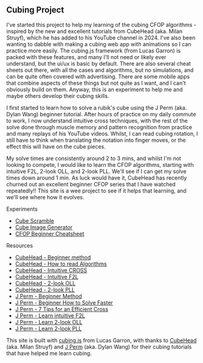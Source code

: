 ## Cubing Project

I've started this project to help my learning of the cubing CFOP algorithms - inspired by the new and excellent tutorials from CubeHead (aka. Milan Struyf), which he has added to his YouTube channel in 2024. I've also been wanting to dabble with making a cubing web app with animations so I can practice more easily. The cubing.js framework (from Lucas Garron) is packed with these features, and many I'll not need or likely ever understand, but the ui/ux is basic by default. There are also several cheat sheets out there, with all the cases and algorithms, but no simulations, and can be quite often covered with advertising. There are some mobile apps that  combine aspects of these things but not quite as I want, and I can't obviously build on them. Anyway, this is an experiment to help me and maybe others develop their cubing skills.

I first started to learn how to solve a rubik's cube using the J Perm (aka. Dylan Wang) beginner tutorial. After hours of practice on my daily commute to work, I now understand intuitive cross techniques, with the rest of the solve done through muscle memory and pattern recognition from practice and many replays of his YouTube videos. Whilst, I can read cubing rotation, I still have to think when translating the notation into finger moves, or the effect this will have on the cube pieces.

My solve times are consistently around 2 to 3 mins, and whilst I'm not looking to compete, I would like to learn the CFOP algorithms, starting with intuitive F2L, 2-look OLL, and 2-look PLL. We'll see if I can get my solve times down around 1 min. As luck would have it, CubeHead has recently churned out an excellent beginner CFOP series that I have watched repeatedly!! This site is a wee project to see if it helps that learning, and we'll see where how it evolves.

Experiments
 - [Cube Scramble](scramble.html)
 - [Cube Image Generator](cubegen.html)
 - [CFOP Beginner Cheatsheet](cfop.html)

Resources
- [CubeHead - Beginner method](https://youtu.be/Ir3BkmVePNQ?si=00P1emyC2wyi8LXV)
- [CubeHead - How to read Algorithms](https://youtu.be/xG6dl84vXig?si=FJXld4SzhnCwMXWn)
- [CubeHead - Intuitive CROSS](https://youtu.be/M-vKaV2NbEo?si=OxAuMfna4qGy4iNg)
- [CubeHead - Intuitive F2L](https://youtu.be/ReOZZHscIGk?si=HSO998LSWOHP6Rvl)
- [CubeHead - 2-look OLL](https://youtu.be/6PSBaxlBqRg?si=UwraHaKXkdcLiIUn)
- [CubeHead - 2-look PLL](https://youtu.be/ZC9nwou59ow?si=NB4cbgdTsUZzbOba)
- [J Perm - Beginner Method](https://youtu.be/7Ron6MN45LY?si=4ndYWRLrvmN5RF4v)
- [J Perm - Beginner How to Solve Faster](https://youtu.be/vmeleO65BHc?si=DdbEMmhVODN24ECI)
- [J Perm - 7 Tips for an Efficient Cross](https://youtu.be/IWXpkfwimo0?si=OtEjvxfntGijP1Y3)
- [J Perm - Learn intuitive F2L](https://youtu.be/Ar_Zit1VLG0?si=Xh2D1e6Z04-JkMzp)
- [J Perm - Learn 2-look OLL](https://youtu.be/GhmYBgLoQQg?si=n-5QSiKUfa14q3Gf)
- [J Perm - Learn 2-look PLL](https://youtu.be/f_Yor-ydZjs?si=-2ydT3XDFE0IF9ht)

This site is built with [cubing.js](https://github.com/cubing/cubing.js) from Lucas Garron, with thanks to [CubeHead](https://www.youtube.com/@CubeHead) (aka. Milan Struyf) and [J Perm](https://www.youtube.com/@JPerm) (aka. Dylan Wang) for their cubing tutorials that have helped me learn cubing.
